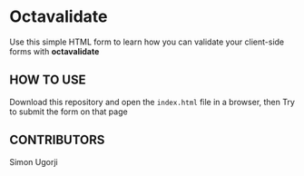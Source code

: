 # Octavalidate

Use this simple HTML form to learn how you can validate your client-side forms with **octavalidate**

## HOW TO USE

Download this repository and open the `index.html` file in a browser, then Try to submit the form on that page

## CONTRIBUTORS

Simon Ugorji